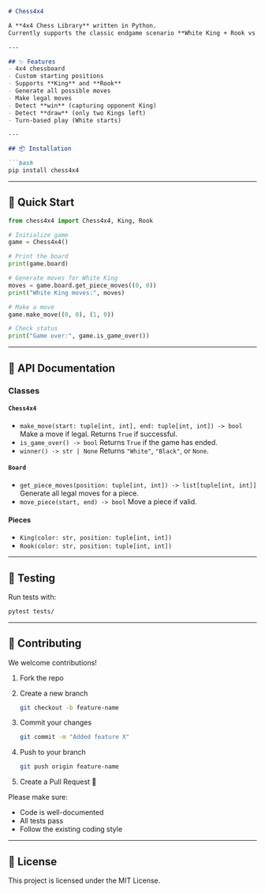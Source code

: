 ````markdown
# Chess4x4

A **4x4 Chess Library** written in Python.  
Currently supports the classic endgame scenario **White King + Rook vs Black King** on a 4x4 chessboard.  

---

## ✨ Features
- 4x4 chessboard
- Custom starting positions
- Supports **King** and **Rook**
- Generate all possible moves
- Make legal moves
- Detect **win** (capturing opponent King)
- Detect **draw** (only two Kings left)
- Turn-based play (White starts)

---

## 📦 Installation

```bash
pip install chess4x4
````

---

## 🚀 Quick Start

```python
from chess4x4 import Chess4x4, King, Rook

# Initialize game
game = Chess4x4()

# Print the board
print(game.board)

# Generate moves for White King
moves = game.board.get_piece_moves((0, 0))
print("White King moves:", moves)

# Make a move
game.make_move((0, 0), (1, 0))

# Check status
print("Game over:", game.is_game_over())
```

---

## 📖 API Documentation

### Classes

#### `Chess4x4`

* `make_move(start: tuple[int, int], end: tuple[int, int]) -> bool`
  Make a move if legal. Returns `True` if successful.
* `is_game_over() -> bool`
  Returns `True` if the game has ended.
* `winner() -> str | None`
  Returns `"White"`, `"Black"`, or `None`.

#### `Board`

* `get_piece_moves(position: tuple[int, int]) -> list[tuple[int, int]]`
  Generate all legal moves for a piece.
* `move_piece(start, end) -> bool`
  Move a piece if valid.

#### Pieces

* `King(color: str, position: tuple[int, int])`
* `Rook(color: str, position: tuple[int, int])`

---

## 🧪 Testing

Run tests with:

```bash
pytest tests/
```

---

## 🤝 Contributing

We welcome contributions!

1. Fork the repo
2. Create a new branch

   ```bash
   git checkout -b feature-name
   ```
3. Commit your changes

   ```bash
   git commit -m "Added feature X"
   ```
4. Push to your branch

   ```bash
   git push origin feature-name
   ```
5. Create a Pull Request 🎉

Please make sure:

* Code is well-documented
* All tests pass
* Follow the existing coding style

---

## 📜 License

This project is licensed under the MIT License.


